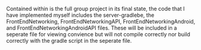 Contained within is the full group project in its final state, the code that I have implemented myself
includes the server-gradlebe, the FrontEndNetworking, FrontEndNetworkingAPI, FrontEndNetworkingAndroid,
and FrontEndNetworkingAndroidAPI files. These will be included in a seperate file for viewing convience
but will not compile correctly nor build correctly with the gradle script in the seperate file.
